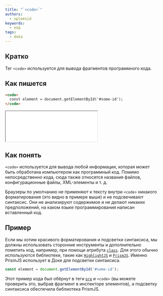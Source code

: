 ```yaml
---
title: "`<code>`"
authors:
  - xpleesid
keywords:
  - код
tags:
  - doka
---
```


## Кратко

Тег `<code>` используется для вывода фрагментов программного кода.

## Как пишется

```html
<code>
  const element = document.getElementById('#some-id');
</code>
```

<iframe title="Базовый пример" src="demos/basic/" height="100"></iframe>

## Как понять

`<code>` используется для вывода любой информации, которая может быть обработана компьютером как программный код. Помимо непосредственно кода, сюда также относятся названия файлов, конфигурационные файлы, XML-элементы и т. д.

Браузеры по умолчанию не применяют к тексту внутри `<code>` никакого форматирования (это видно в примере выше) и не подсвечивают синтаксис. Они не анализируют содержимое и не делают никаких предположений, на каком языке программирования написан вставленный код.

## Пример

Если мы хотим красивого форматирования и подсветки синтаксиса, мы должны использовать сторонние инструменты и дополнительно пометить код, например, при помощи атрибута [`class`](/html/class/). Для этого обычно используются библиотеки, такие как [`HighlightJS`](https://highlightjs.org/) и [`PrismJS`](https://prismjs.com/). Именно PrismJS использует в Доке для подсветки синтаксиса.

```javascript
const element = document.getElementById('#some-id');
```

Этот пример кода был обёрнут в теги [`pre`](/html/pre/) и `<code>` (вы можете проверить это, выбрав фрагмент в инспекторе элементов), а подсветку синтаксиса обеспечила библиотека PrismJS.
